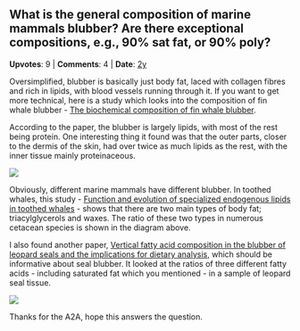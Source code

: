 ## What is the general composition of marine mammals blubber? Are there exceptional compositions, e.g., 90% sat fat, or 90% poly?
    
**Upvotes**: 9 | **Comments**: 4 | **Date**: [2y](https://www.quora.com/What-is-the-general-composition-of-marine-mammals-blubber-Are-there-exceptional-compositions-e-g-90-sat-fat-or-90-poly/answer/Gary-Meaney)

Oversimplified, blubber is basically just body fat, laced with collagen fibres and rich in lipids, with blood vessels running through it. If you want to get more technical, here is a study which looks into the composition of fin whale blubber - [The biochemical composition of fin whale blubber](https://www.nrcresearchpress.com/doi/abs/10.1139/z84-373?journalCode=cjz#.XOlRu8hKiUk "www.nrcresearchpress.com").

According to the paper, the blubber is largely lipids, with most of the rest being protein. One interesting thing it found was that the outer parts, closer to the dermis of the skin, had over twice as much lipids as the rest, with the inner tissue mainly proteinaceous.

![](https://qph.fs.quoracdn.net/main-qimg-1b03d5fc8b802c9f8f7b411a84adb71b-lq)

Obviously, different marine mammals have different blubber. In toothed whales, this study - [Function and evolution of specialized endogenous lipids in toothed whales](http://jeb.biologists.org/content/221/Suppl_1/jeb161471 "jeb.biologists.org") - shows that there are two main types of body fat; triacylglycerols and waxes. The ratio of these two types in numerous cetacean species is shown in the diagram above.

I also found another paper, [Vertical fatty acid composition in the blubber of leopard seals and the implications for dietary analysis](https://www.sciencedirect.com/science/article/pii/S0022098116300211 "www.sciencedirect.com"), which should be informative about seal blubber. It looked at the ratios of three different fatty acids - including saturated fat which you mentioned - in a sample of leopard seal tissue.

![](https://qph.fs.quoracdn.net/main-qimg-6ce843e2444495ab6ae7da36a6da57db-lq)

Thanks for the A2A, hope this answers the question.

